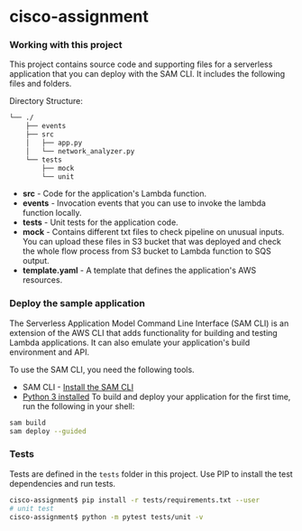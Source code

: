 # cisco-assignment

### Working with this project

This project contains source code and supporting files for a serverless application that you can deploy with the SAM CLI. It includes the following files and folders.

Directory Structure:

```bash
└── ./
    ├── events
    ├── src
    │   ├── app.py
    │   └── network_analyzer.py
    └── tests
        ├── mock
        └── unit
```

- **src** - Code for the application's Lambda function.
- **events** - Invocation events that you can use to invoke the lambda function locally.
- **tests** - Unit tests for the application code.
- **mock** - Contains different txt files to check pipeline on unusual inputs. You can upload these files in S3 bucket that was deployed and check the whole flow process from S3 bucket to Lambda function to SQS output.
- **template.yaml** - A template that defines the application's AWS resources.

### Deploy the sample application

The Serverless Application Model Command Line Interface (SAM CLI) is an extension of the AWS CLI that adds functionality for building and testing Lambda applications. It can also emulate your application's build environment and API.

To use the SAM CLI, you need the following tools.

- SAM CLI - [Install the SAM CLI](https://docs.aws.amazon.com/serverless-application-model/latest/developerguide/serverless-sam-cli-install.html)
- [Python 3 installed](https://www.python.org/downloads/)
To build and deploy your application for the first time, run the following in your shell:

```bash
sam build
sam deploy --guided
```

### Tests

Tests are defined in the `tests` folder in this project. Use PIP to install the test dependencies and run tests.

```bash
cisco-assignment$ pip install -r tests/requirements.txt --user
# unit test
cisco-assignment$ python -m pytest tests/unit -v
```
